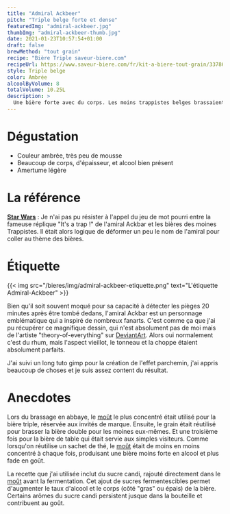 ```yaml
---
title: "Admiral Ackbeer"
pitch: "Triple belge forte et dense"
featuredImg: "admiral-ackbeer.jpg"
thumbImg: "admiral-ackbeer-thumb.jpg"
date: 2021-01-23T10:57:54+01:00
draft: false
brewMethod: "tout grain"
recipe: "Bière Triple saveur-biere.com"
recipeUrl: https://www.saveur-biere.com/fr/kit-a-biere-tout-grain/33786-recette-biere-triple-recharge-pour-beer-kit-confirme.html
style: Triple belge
color: Ambrée
alcoolByVolume: 8
totalVolume: 10.25L
description: >
  Une bière forte avec du corps. Les moins trappistes belges brassaient traditionnellement cette recette pour leurs invités les plus prestigieux. Idéale pour accompagner un plat à base de fromage ou de viande rouge.
---
```


# Dégustation

- Couleur ambrée, très peu de mousse
- Beaucoup de corps, d'épaisseur, et alcool bien présent
- Amertume légère

# La référence

**[Star Wars](https://fr.wikipedia.org/wiki/Amiral_Ackbar "l'amiral Ackbar sur wikipedia")** : Je n'ai pas pu résister à l'appel du jeu de mot pourri entre la fameuse réplique "It's a trap !" de l'amiral Ackbar et les bières des moines Trappistes. Il était alors logique de déformer un peu le nom de l'amiral pour coller au thème des bières.

# Étiquette

{{< img src="/bieres/img/admiral-ackbeer-etiquette.png" text="L'étiquette Admiral-Ackbeer" >}}

Bien qu'il soit souvent moqué pour sa capacité à détecter les pièges 20 minutes après être tombé dedans, l'amiral Ackbar est un personnage emblématique qui a inspiré de nombreux fanarts. C'est comme ça que j'ai pu récupérer ce magnifique dessin, qui n'est absolument pas de moi mais de l'artiste "theory-of-everything" sur [DeviantArt](https://www.deviantart.com/theory-of-everything/art/Admiral-Akbar-s-Rhum-72309171). Alors oui normalement c'est du rhum, mais l'aspect vieillot, le tonneau et la choppe étaient absolument parfaits.

J'ai suivi un long tuto gimp pour la création de l'effet parchemin, j'ai appris beaucoup de choses et je suis assez content du résultat. 


# Anecdotes

Lors du brassage en abbaye, le [moût](/bieres/brassage/mout) le plus concentré était utilisé pour la bière triple, réservée aux invités de marque. Ensuite, le grain était réutilisé pour brasser la bière double pour les moines eux-mêmes. Et une troisième fois pour la bière de table qui était servie aux simples visiteurs. Comme lorsqu'on réutilise un sachet de thé, le [moût](/bieres/brassage/mout) était de moins en moins concentré à chaque fois, produisant une bière moins forte en alcool et plus fade en goût.

La recette que j'ai utilisée inclut du sucre candi, rajouté directement dans le [moût](/bieres/brassage/mout) avant la fermentation. Cet ajout de sucres fermentescibles permet d'augmenter le taux d'alcool et le corps (côté "gras" ou épais) de la bière. Certains arômes du sucre candi persistent jusque dans la bouteille et contribuent au goût.